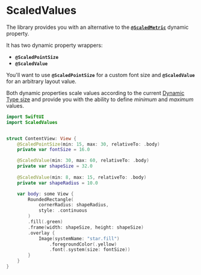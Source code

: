 # ScaledValues

The library provides you with an alternative to the [**`@ScaledMetric`**](https://developer.apple.com/documentation/swiftui/scaledmetric) dynamic property.

It has two dynamic property wrappers:
    
- **`@ScaledPointSize`**
- **`@ScaledValue`**

You'll want to use **`@ScaledPointSize`** for a custom font size and **`@ScaledValue`** for an arbitrary layout value.

Both dynamic properties scale values according to the current [Dynamic Type size](https://developer.apple.com/documentation/swiftui/dynamictypesize) and provide you with the ability to define *minimum* and *maximum* values.

```swift
import SwiftUI
import ScaledValues


struct ContentView: View {
    @ScaledPointSize(min: 15, max: 30, relativeTo: .body)
    private var fontSize = 16.0

    @ScaledValue(min: 30, max: 60, relativeTo: .body)
    private var shapeSize = 32.0
    
    @ScaledValue(min: 8, max: 15, relativeTo: .body)
    private var shapeRadius = 10.0

    var body: some View {
        RoundedRectangle(
            cornerRadius: shapeRadius, 
            style: .continuous
        )
        .fill(.green)
        .frame(width: shapeSize, height: shapeSize)
        .overlay {
            Image(systemName: "star.fill")
                .foregroundColor(.yellow)
                .font(.system(size: fontSize))
        }
    }
}
```

